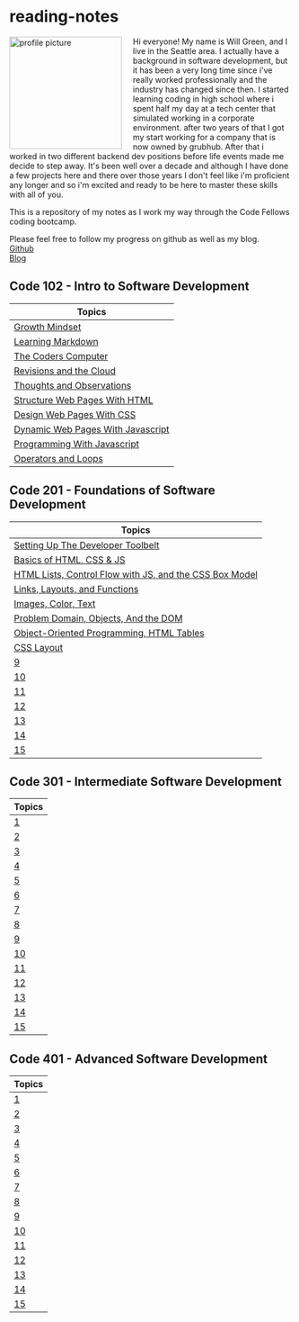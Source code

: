# reading-notes

<img src="https://avatars.githubusercontent.com/u/696086?v=4" alt="profile picture" align="left" width="200" height="200" style="margin-right: 20px;">Hi everyone! My name is Will Green, and I live in the Seattle area. I actually have a background in software development, but it has been a very long time since i've really worked professionally and the industry has changed since then. I started learning coding in high school where i spent half my day at a tech center that simulated working in a corporate environment. after two years of that I got my start working for a company that is now owned by grubhub. After that i worked in two different backend dev positions before life events made me decide to step away. It's been well over a decade and although I have done a few projects here and there over those years I don't feel like i'm proficient any longer and so i'm excited and ready to be here to master these skills with all of you.

This is a repository of my notes as I work my way through the Code Fellows coding bootcamp.

Please feel free to follow my progress on github as well as my blog.  
[Github](https://github.com/tehbillis/)  
[Blog](https://tehbillis.github.io/)

## Code 102 - Intro to Software Development

| Topics                                     |
|--------------------------------------------|
| [Growth Mindset](102/growth-mindset.md)     |
| [Learning Markdown](102/learning-markdown.md) |
| [The Coders Computer](102/the-coders-computer.md) |
| [Revisions and the Cloud](102/revisions-and-the-cloud.md) |
| [Thoughts and Observations](102/thoughts-observations.md) |
| [Structure Web Pages With HTML](102/structure-web-pages-with-html.md) |
| [Design Web Pages With CSS](102/design-web-pages-with-css.md) |
| [Dynamic Web Pages With Javascript](102/dynamic-web-pages-with-javascript.md) |
| [Programming With Javascript](102/programming-with-javascript.md) |
| [Operators and Loops](102/operators-and-loops.md) |

## Code 201 - Foundations of Software Development

| Topics |
|-------|
| [Setting Up The Developer Toolbelt](201/class-01.md) |
| [Basics of HTML, CSS & JS](201/class-02.md) |
| [HTML Lists, Control Flow with JS, and the CSS Box Model](201/class-03.md) |
| [Links, Layouts, and Functions](201/class-04.md) |
| [Images, Color, Text](201/class-05.md) |
| [Problem Domain, Objects, And the DOM](201/class-06.md) |
| [Object-Oriented Programming, HTML Tables](201/class-07.md) |
| [CSS Layout](201/class-08.md) |
| [9]() |
| [10]() |
| [11]() |
| [12]() |
| [13]() |
| [14]() |
| [15]() |

## Code 301 - Intermediate Software Development

| Topics |
|-------|
| [1]() |
| [2]() |
| [3]() |
| [4]() |
| [5]() |
| [6]() |
| [7]() |
| [8]() |
| [9]() |
| [10]() |
| [11]() |
| [12]() |
| [13]() |
| [14]() |
| [15]() |

## Code 401 - Advanced Software Development

| Topics |
|-------|
| [1]() |
| [2]() |
| [3]() |
| [4]() |
| [5]() |
| [6]() |
| [7]() |
| [8]() |
| [9]() |
| [10]() |
| [11]() |
| [12]() |
| [13]() |
| [14]() |
| [15]() |
